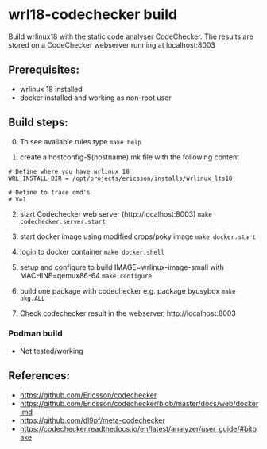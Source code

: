 # wrl18-codechecker build

Build wrlinux18 with the static code analyser CodeChecker.
The results are stored on a CodeChecker webserver running at localhost:8003

## Prerequisites:
* wrlinux 18 installed
* docker installed and working as non-root user


## Build steps:
0. To see available rules type
`make help`

1. create a hostconfig-$(hostname).mk file with the following content
```
# Define where you have wrlinux 18
WRL_INSTALL_DIR	= /opt/projects/ericsson/installs/wrlinux_lts18

# Define to trace cmd's
# V=1
```
2. start Codechecker web server (http://localhost:8003)
`make codechecker.server.start`

3. start docker image using modified crops/poky image
`make docker.start`

4. login to docker container
`make docker.shell`

5. setup and configure to build IMAGE=wrlinux-image-small with MACHINE=qemux86-64
`make configure`

6. build one package with codechecker e.g. package byusybox
`make pkg.ALL`

7. Check codechecker result in the webserver, http://localhost:8003


### Podman build
- Not tested/working

## References:
- https://github.com/Ericsson/codechecker
- https://github.com/Ericsson/codechecker/blob/master/docs/web/docker.md
- https://github.com/dl9pf/meta-codechecker
- https://codechecker.readthedocs.io/en/latest/analyzer/user_guide/#bitbake
